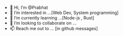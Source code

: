 - 👋 Hi, I’m @Prabhat
- 👀 I’m interested in ...[Web Dev, System programming]
- 🌱 I’m currently learning ...[Node-js , Rust]
- 💞️ I’m looking to collaborate on ...
- 📫 Reach me out to ... [in github messages]

<!---
ar-remote/ar-remote is a ✨ special ✨ repository because its `README.md` (this file) appears on your GitHub profile.
You can click the Preview link to take a look at your changes.
--->

